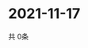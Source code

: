 # 2021-11-17
  共 0条

  <!-- BEGIN -->
  <!-- 最后更新时间Wed Nov 17 2021 15:03:24 GMT+0000 (Coordinated Universal Time) -->
  
  <!-- END -->
  
  